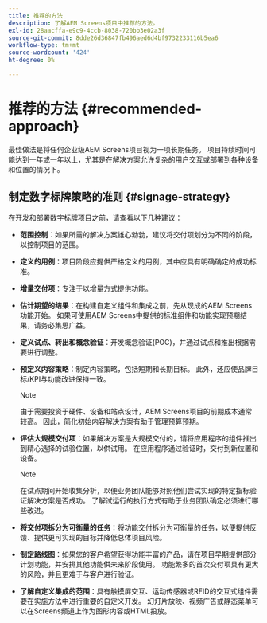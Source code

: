 ```yaml
---
title: 推荐的方法
description: 了解AEM Screens项目中推荐的方法。
exl-id: 28aacffa-e9c9-4ccb-8038-720bb3e02a3f
source-git-commit: 8dde26d36847fb496aed6d4bf9732233116b5ea6
workflow-type: tm+mt
source-wordcount: '424'
ht-degree: 0%

---
```


# 推荐的方法 {#recommended-approach}

最佳做法是将任何企业级AEM Screens项目视为一项长期任务。 项目持续时间可能达到一年或一年以上，尤其是在解决方案允许复杂的用户交互或部署到各种设备和位置的情况下。

## 制定数字标牌策略的准则 {#signage-strategy}

在开发和部署数字标牌项目之前，请查看以下几种建议：

* **范围控制**：如果所需的解决方案雄心勃勃，建议将交付项划分为不同的阶段，以控制项目的范围。

* **定义的用例**：项目阶段应提供严格定义的用例，其中应具有明确确定的成功标准。

* **增量交付项**：专注于以增量方式提供功能。

* **估计期望的结果**：在构建自定义组件和集成之前，先从现成的AEM Screens功能开始。 如果可使用AEM Screens中提供的标准组件和功能实现预期结果，请务必集思广益。

* **定义试点、转出和概念验证**：开发概念验证(POC)，并通过试点和推出根据需要进行调整。

* **预定义内容策略**：制定内容策略，包括短期和长期目标。 此外，还应使品牌目标/KPI与功能改进保持一致。

  >[!NOTE]
  >
  > 由于需要投资于硬件、设备和站点设计，AEM Screens项目的前期成本通常较高。 因此，简化初始内容解决方案有助于管理预算预期。

* **评估大规模交付项**：如果解决方案是大规模交付的，请将应用程序的组件推出到精心选择的试验位置，以供试用。 在应用程序通过验证时，交付到新位置和设备。

  >[!NOTE]
  >
  > 在试点期间开始收集分析，以便业务团队能够对照他们尝试实现的特定指标验证解决方案是否成功。 了解试运行的执行方式有助于业务团队确定必须进行哪些改进。

* **将交付项拆分为可衡量的任务**：将功能交付拆分为可衡量的任务，以便提供反馈、提供更可实现的目标并降低总体项目风险。

* **制定路线图**：如果您的客户希望获得功能丰富的产品，请在项目早期提供部分计划功能，并安排其他功能供未来阶段使用。 功能繁多的首次交付项具有更大的风险，并且更难于与客户进行验证。

* **了解自定义集成的范围**：具有触摸屏交互、运动传感器或RFID的交互式组件需要在实施方法中进行重要的自定义开发。 幻灯片放映、视频广告或静态菜单可以在Screens频道上作为图形内容或HTML投放。
